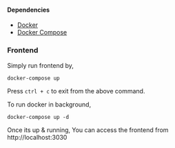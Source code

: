 #### Dependencies
* [Docker](https://docs.docker.com/engine/install/)
* [Docker Compose](https://docs.docker.com/compose/install/)

### Frontend
Simply run frontend by,
```
docker-compose up
```
Press `ctrl + c` to exit from the above command.

To run docker in background,
```
docker-compose up -d
```

Once its up & running, You can access the frontend from http://localhost:3030
